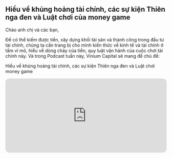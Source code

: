 ## Hiểu về khủng hoảng tài chính, các sự kiện Thiên nga đen và Luật chơi của money game

Chào anh chị và các bạn, 

Để có thể kiếm được tiền, xây dựng khối tài sản và thành công trong đầu tư tài chính, chúng ta cần trang bị cho mình kiến thức về kinh tế và tài chính ở tầm vĩ mô, hiểu về dòng chảy của tiền, quy luật vận hành của cuộc chơi tài chính này. Và trong Podcast tuần này, Vinium Capital sẽ mang để chủ đề: 

Hiểu về khủng hoảng tài chính, các sự kiện Thiên nga đen và Luật chơi money game

<iframe style="border-radius:12px" src="https://open.spotify.com/embed/episode/0sesrS4qmKS35dkhNHvDsl?utm_source=generator" width="100%" height="232" frameBorder="0" allowfullscreen="" allow="autoplay; clipboard-write; encrypted-media; fullscreen; picture-in-picture"></iframe>